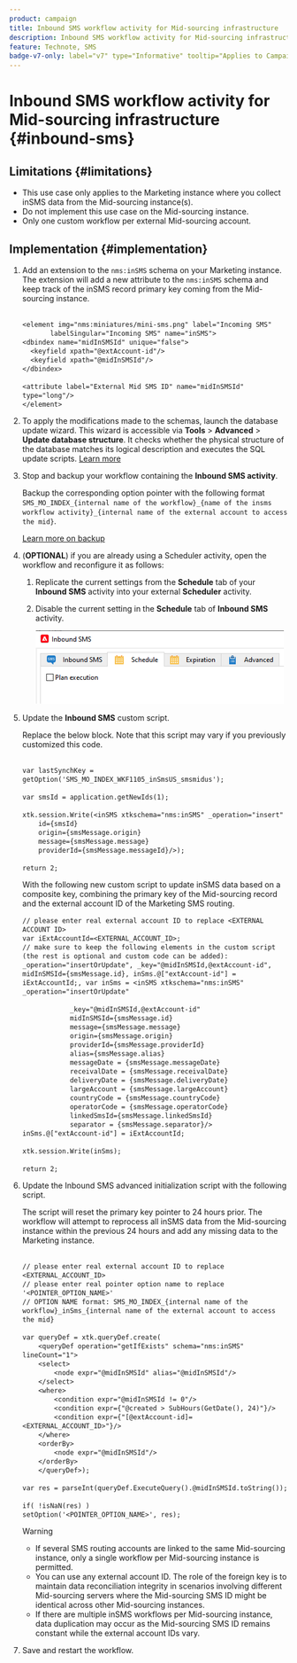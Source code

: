 ```yaml
---
product: campaign
title: Inbound SMS workflow activity for Mid-sourcing infrastructure 
description: Inbound SMS workflow activity for Mid-sourcing infrastructure 
feature: Technote, SMS
badge-v7-only: label="v7" type="Informative" tooltip="Applies to Campaign Classic v7 only"
---
```

# Inbound SMS workflow activity for Mid-sourcing infrastructure {#inbound-sms}

## Limitations {#limitations}

* This use case only applies to the Marketing instance where you collect inSMS data from the Mid-sourcing instance(s).
* Do not implement this use case on the Mid-sourcing instance.
* Only one custom workflow per external Mid-sourcing account.

## Implementation {#implementation}

1. Add an extension to the `nms:inSMS` schema on your Marketing instance. The extension will add a new attribute to the `nms:inSMS` schema and keep track of the inSMS record primary key coming from the Mid-sourcing instance.

    ```

    <element img="nms:miniatures/mini-sms.png" label="Incoming SMS"
           labelSingular="Incoming SMS" name="inSMS">
    <dbindex name="midInSMSId" unique="false">
      <keyfield xpath="@extAccount-id"/>
      <keyfield xpath="@midInSMSId"/>
    </dbindex>
 
    <attribute label="External Mid SMS ID" name="midInSMSId" type="long"/>
    </element>

    ```

1. To apply the modifications made to the schemas, launch the database update wizard. This wizard is accessible via **Tools** > **Advanced** > **Update database structure**. It checks whether the physical structure of the database matches its logical description and executes the SQL update scripts. [Learn more](../../configuration/using/updating-the-database-structure.md)

1. Stop and backup your workflow containing the **Inbound SMS activity**. 
    
    Backup the corresponding option pointer with the following format `SMS_MO_INDEX_{internal name of the workflow}_{name of the insms workflow activity}_{internal name of the external account to access the mid}`.

    [Learn more on backup](../../production/using/backup.md)

1. (**OPTIONAL**) if you are already using a Scheduler activity, open the workflow and reconfigure it as follows:

    1. Replicate the current settings from the **Schedule** tab of your **Inbound SMS** activity into your external **Scheduler** activity.

    1. Disable the current setting in the **Schedule** tab of **Inbound SMS** activity.

        ![](assets/inbound_sms_1.png)

1. Update the **Inbound SMS** custom script.

    Replace the below block. Note that this script may vary if you previously customized this code.

    ```

    var lastSynchKey = getOption('SMS_MO_INDEX_WKF1105_inSmsUS_smsmidus');
 
    var smsId = application.getNewIds(1);
 
    xtk.session.Write(<inSMS xtkschema="nms:inSMS" _operation="insert"
        id={smsId}
        origin={smsMessage.origin}
        message={smsMessage.message}
        providerId={smsMessage.messageId}/>);

    return 2;
    ```

    With the following new custom script to update inSMS data based on a composite key, combining the primary key of the Mid-sourcing record and the external account ID of the Marketing SMS routing.
    
    ```
    // please enter real external account ID to replace <EXTERNAL ACCOUNT ID>
    var iExtAccountId=<EXTERNAL_ACCOUNT_ID>;
    // make sure to keep the following elements in the custom script (the rest is optional and custom code can be added): _operation="insertOrUpdate", _key="@midInSMSId,@extAccount-id", midInSMSId={smsMessage.id}, inSms.@["extAccount-id"] = iExtAccountId;, var inSms = <inSMS xtkschema="nms:inSMS" _operation="insertOrUpdate"

                _key="@midInSMSId,@extAccount-id"
                midInSMSId={smsMessage.id}
                message={smsMessage.message}
                origin={smsMessage.origin}
                providerId={smsMessage.providerId}
                alias={smsMessage.alias}
                messageDate = {smsMessage.messageDate}
                receivalDate = {smsMessage.receivalDate}
                deliveryDate = {smsMessage.deliveryDate}
                largeAccount = {smsMessage.largeAccount}
                countryCode = {smsMessage.countryCode}
                operatorCode = {smsMessage.operatorCode}
                linkedSmsId={smsMessage.linkedSmsId}
                separator = {smsMessage.separator}/>
    inSms.@["extAccount-id"] = iExtAccountId;
  
    xtk.session.Write(inSms);
 
    return 2;

    ```

1. Update the Inbound SMS advanced initialization script with the following script.

    The script will reset the primary key pointer to 24 hours prior. The workflow will attempt to reprocess all inSMS data from the Mid-sourcing instance within the previous 24 hours and add any missing data to the Marketing instance.

    ```

    // please enter real external account ID to replace <EXTERNAL_ACCOUNT_ID>
    // please enter real pointer option name to replace '<POINTER_OPTION_NAME>'
    // OPTION NAME format: SMS_MO_INDEX_{internal name of the workflow}_inSms_{internal name of the external account to access the mid}
 
    var queryDef = xtk.queryDef.create(
        <queryDef operation="getIfExists" schema="nms:inSMS" lineCount="1">
        <select>
            <node expr="@midInSMSId" alias="@midInSMSId"/>
        </select>
        <where>
            <condition expr="@midInSMSId != 0"/>
            <condition expr={"@created > SubHours(GetDate(), 24)"}/>
            <condition expr={"[@extAccount-id]=<EXTERNAL_ACCOUNT_ID>"}/>
        </where>
        <orderBy>
            <node expr="@midInSMSId"/>
        </orderBy>
        </queryDef>);
     
    var res = parseInt(queryDef.ExecuteQuery().@midInSMSId.toString());
 
    if( !isNaN(res) )
    setOption('<POINTER_OPTION_NAME>', res);

    ```

    >[!WARNING]
    >
    > * If several SMS routing accounts are linked to the same Mid-sourcing instance, only a single workflow per Mid-sourcing instance is permitted.
    > * You can use any external account ID. The role of the foreign key is to maintain data reconciliation integrity in scenarios involving different Mid-sourcing servers where the Mid-sourcing SMS ID might be identical across other Mid-sourcing instances.
    > * If there are multiple inSMS workflows per Mid-sourcing instance, data duplication may occur as the Mid-sourcing SMS ID remains constant while the external account IDs vary.

1. Save and restart the workflow.


